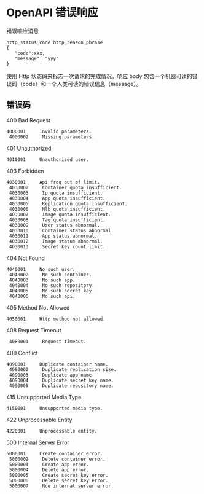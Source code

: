 # OpenAPI 错误响应

错误响应消息

    http_status_code http_reason_phrase
    {
       "code":xxx,
       "message": "yyy"
    }

使用 Http 状态码来标志一次请求的完成情况。响应 body 包含一个机器可读的错误码（code）和一个人类可读的错误信息（message）。

## 错误码

400 Bad Request

 

    4000001     Invalid parameters.
     4000002     Missing parameters.

401 Unauthorized

 

    4010001     Unauthorized user.

403 Forbidden

 

    4030001     Api freq out of limit.
     4030002     Container quota insufficient.
     4030003     Ip quota insufficient.
     4030004     App quota insufficient.
     4030005     Replication quota insufficient.
     4030006     Nlb quota insufficient.
     4030007     Image quota insufficient.
     4030008     Tag quota insufficient.
     4030009     User status abnormal.
     4030010     Container status abnormal.
     4030011     App status abnormal.
     4030012     Image status abnormal.
     4030013     Secret key count limit.

404 Not Found

 

    4040001     No such user.
     4040002     No such container.
     4040003     No such app.
     4040004     No such repository.
     4040005     No such secret key.
     4040006     No such api.

405 Method Not Allowed

 

    4050001     Http method not allowed.

408 Request Timeout

     4080001     Request timeout.

409 Conflict

 

    4090001     Duplicate container name.
     4090002     Duplicate replication size.
     4090003     Duplicate app name.
     4090004     Duplicate secret key name.
     4090005     Duplicate repository name.

415 Unsupported Media Type

 

    4150001     Unsupported media type.

422 Unprocessable Entity

 

    4220001     Unprocessable entity.

500 Internal Server Error

 

    5000001     Create container error.
     5000002     Delete container error.
     5000003     Create app error.
     5000004     Delete app error.
     5000005     Create secret key error.
     5000006     Delete secret key error.
     5000007     Nce internal server error.